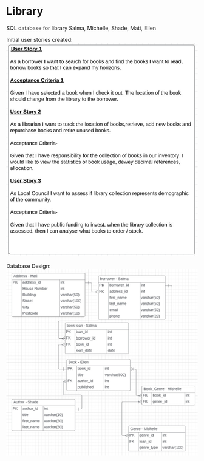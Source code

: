 # Library
SQL database for library
Salma, Michelle, Shade, Mati, Ellen

Initial user stories created:
![User Stories](./user_stories_library.jpg "User Stories")

Database Design:
![Database Design](./database_design.jpg "Database Design")
